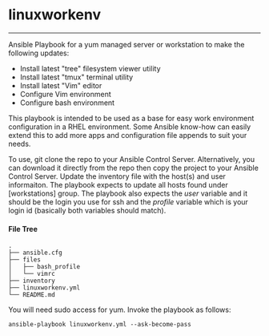 # linuxworkenv
---
Ansible Playbook for a yum managed server or workstation to make the following updates:
* Install latest "tree" filesystem viewer utility
* Install latest "tmux" terminal utility
* Install latest "Vim" editor
* Configure Vim environment
* Configure bash environment

This playbook is intended to be used as a base for easy work environment configuration in a RHEL environment.
Some Ansible know-how can easily extend this to add more apps and configuration file appends to suit your needs. 

To use, git clone the repo to your Ansible Control Server.  Alternatively, you can download it directly from the repo then copy the project
to your Ansible Control Server. Update the inventory file with the host(s) and user informaiton. The playbook expects to update all hosts found under
[workstations] group. The playbook also expects the *user* variable and it should be the login you use for ssh and the *profile* variable which
is your login id (basically both variables should match).

#### File Tree
```
.
├── ansible.cfg
├── files
│   ├── bash_profile
│   └── vimrc
├── inventory
├── linuxworkenv.yml
└── README.md
```

You will need sudo access for yum.  Invoke the playbook as follows:
```
ansible-playbook linuxworkenv.yml --ask-become-pass
```
